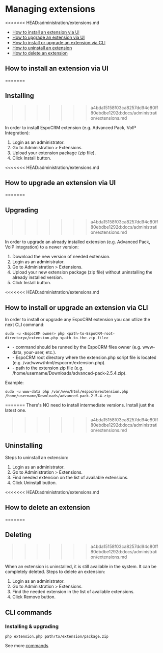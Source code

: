 # Managing extensions

<<<<<<< HEAD:administration/extensions.md
* [How to install an extension via UI](#how-to-install-an-extension-via-ui)
* [How to upgrade an extension via UI](#how-to-upgrade-an-extension-via-ui)
* [How to install or upgrade an extension via CLI](#how-to-install-or-upgrade-an-extension-via-cli)
* [How to uninstall an extension](#how-to-uninstall-an-extension)
* [How to delete an extension](#how-to-delete-an-extension)

## How to install an extension via UI
=======
## Installing
>>>>>>> a4bda15158f03ca8257dd94c80ff80ebdbe1292d:docs/administration/extensions.md

In order to install EspoCRM extension (e.g. Advanced Pack, VoIP Integration):

1. Login as an administrator.
2. Go to Administration > Extensions.
3. Upload your extension package (zip file).
4. Click Install button.

<<<<<<< HEAD:administration/extensions.md
## How to upgrade an extension via UI
=======

## Upgrading
>>>>>>> a4bda15158f03ca8257dd94c80ff80ebdbe1292d:docs/administration/extensions.md

In order to upgrade an already installed extension (e.g. Advanced Pack, VoIP integration) to a newer version:

1. Download the new version of needed extension.
2. Login as an administrator.
3. Go to Administration > Extensions.
4. Upload your new extension package (zip file) without uninstalling the already installed version.
5. Click Install button.

<<<<<<< HEAD:administration/extensions.md
## How to install or upgrade an extension via CLI

In order to install or upgrade any EspoCRM extension you can utlize the next CLI command:

```
sudo -u <EspoCRM owner> php <path-to-EspoCRM-root-directory>/extension.php <path-to-the-zip-file>
```

* <EspoCRM owner> - command should be runned by the EspoCRM files owner (e.g. www-data, your-user, etc.).
* <path-to-EspoCRM-root-directory> - EspoCRM root directory where the extension.php script file is located (e.g. /var/www/html/espocrm/extension.php).
* <path-to-the-zip-file> - path to the extension zip file (e.g. /home/username/Downloads/advanced-pack-2.5.4.zip).

Example:

```
sudo -u www-data php /var/www/html/espocrm/extension.php /home/username/Downloads/advanced-pack-2.5.4.zip
```
=======
There's NO need to install intermediate versions. Install just the latest one.
>>>>>>> a4bda15158f03ca8257dd94c80ff80ebdbe1292d:docs/administration/extensions.md

## Uninstalling

Steps to uninstall an extension:

1. Login as an administrator.
2. Go to Administration > Extensions.
3. Find needed extension on the list of available extensions.
4. Click Uninstall button.

<<<<<<< HEAD:administration/extensions.md
## How to delete an extension
=======

## Deleting
>>>>>>> a4bda15158f03ca8257dd94c80ff80ebdbe1292d:docs/administration/extensions.md

When an extension is uninstalled, it is still available in the system. It can be completely deleted. Steps to delete an extension:

1. Login as an administrator.
2. Go to Administration > Extensions.
3. Find the needed extension in the list of available extensions.
4. Click Remove button.

## CLI commands

### Installing & upgrading

```
php extension.php path/to/extension/package.zip
```

See more [commands](commands.md#extension).
